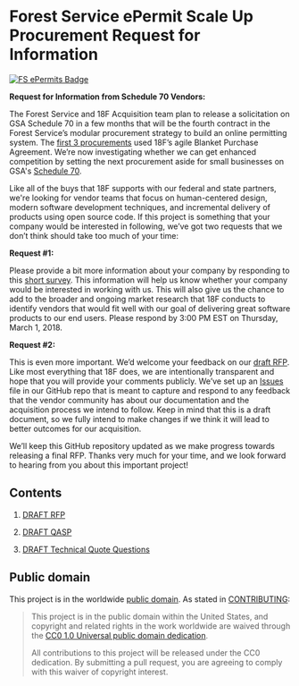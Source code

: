 # Forest Service ePermit Scale Up Procurement Request for Information

[![FS ePermits Badge](https://img.shields.io/badge/-ePermit-006227.svg?colorA=FFC526&logo=data%3Aimage%2Fpng%3Bbase64%2CiVBORw0KGgoAAAANSUhEUgAAAA4AAAAOCAMAAAAolt3jAAACFlBMVEUAAAD%2F%2FyXsvSW8qiXLsCXjuSXyvyX7wiX2wSXqvCXUsyXBrCXvviX%2F%2FyX8yCWUmyVliSV%2FkyV7kSWIlyV0jiWZnSX9yCXNsSXRsiXWtCVWgyVYhCXZtiX%2FyCV8kiV%2BkiX%2FyiX%2FzCWIliWElSX%2FzSX2wiVniSV3kCX2wiXUtCU5eCVujCXWtCW%2FqyXDrSWtpCWwpSWmoiWypiXeuCWJlyWPmSXiuiX%2F1CXsvSXFriW4qSWrpCWElCVdhiWSmiW3qCXCrSXQsiXyvyX%2F1CX%2F%2FyP%2F5yX%2F0iX%2FxCXrvCX%2FxiX%2F0iX%2F5yUcbCU6eCVAeiUfbiVEfCVEfCVZhCVEfCUzdSUtcyVAeyVNfyVZhCVGfSVEfCUqciUSaSUIZCUYayWPmSUUaiUCYiUVaiU1diVjiCUjcCVNfyVFfCXnuyU%2FeiUqciVliSVPgCWQmSUlcCVQgSV7kSX%2FxiWHliVPgCWPmSUtcyWLlyUibyVXgyWzpyX%2FxyXJryUXayVahCWIliWOmCU4eCV2jyXBrCXcuCXMsSVbhSUYaiV1jyU4eCVOgCVujCU6eCUudCWAkyUlcCVEfCVehiVYhCU%2FeiVvjSUSaSUAYiUAYiU1diWAlCUxdSUAYSUBYiUTaSVvjSVqiyVGfSUcbCUQaCUPaCUNZyULZiURaSUYayU6eCVehiVehiV1jyVmiSVOgCVRgSVSgSV2jyVxjSVvjSVMulUvAAAATHRSTlMAAGrao3NYUFdvndVtADfb%2Ffn2%2BP3cOMHAl%2F39lT7v7jsx6eozTPT2UoT%2B%2F4%2FGz%2FL46ut68%2FJ4B1Kau9Pu%2F%2BzQt5NMBgAKGUikQxYIJokgEwAAAFtJREFUCNdjZGBEBiwMvIy2jIcZGRkZrRiPMTIyiFsiJPcxMkgyOsJ4OxhZGFgYOeE6SeMyMuhGI0yew8LAxI3gMqFxGRmMGUthvBZGRgZzFEczMDC4QJlbGRgA3KAIv74V5FUAAAAASUVORK5CYII%3D)](https://github.com/18F/fs-online-permitting)

**Request for Information from Schedule 70 Vendors:**

The Forest Service and 18F Acquisition team plan to release a solicitation on GSA Schedule 70 in a few months that will be the fourth contract in the Forest Service’s modular procurement strategy to build an online permitting system. The [<span class="underline">first 3 procurements</span>](https://github.com/18F/fs-online-permitting/wiki#project-code-repositories-sites-and-rfqs) used 18F’s agile Blanket Purchase Agreement. We’re now investigating whether we can get enhanced competition by setting the next procurement aside for small businesses on GSA's [Schedule 70](https://www.gsa.gov/technology/technology-purchasing-programs/it-schedule-70).

Like all of the buys that 18F supports with our federal and state partners, we're looking for vendor teams that focus on human-centered design, modern software development techniques, and incremental delivery of products using open source code. If this project is something that your company would be interested in following, we’ve got two requests that we don’t think should take too much of your time:

**Request \#1:**

Please provide a bit more information about your company by responding to this [short survey](https://docs.google.com/forms/d/e/1FAIpQLSdC7r27gVmMImg-NVOVonkVpi4b4W-AaLUCgLtsrt_DoDBdkA/viewform?usp=sf_link). This information will help us know whether your company would be interested in working with us. This will also give us the chance to add to the broader and ongoing market research that 18F conducts to identify vendors that would fit well with our goal of delivering great software products to our end users. Please respond by 3:00 PM EST on Thursday, March 1, 2018.

**Request \#2:**

This is even more important. We’d welcome your feedback on our [draft RFP](/solicitation-documents/Draft-RFP.md). Like most everything that 18F does, we are intentionally transparent and hope that you will provide your comments publicly. We’ve set up an [Issues](https://github.com/18F/its70-fs-epermit-scale-up/issues) file in our GitHub repo that is meant to capture and respond to any feedback that the vendor community has about our documentation and the acquisition process we intend to follow. Keep in mind that this is a draft document, so we fully intend to make changes if we think it will lead to better outcomes for our acquisition.

We’ll keep this GitHub repository updated as we make progress towards releasing a final RFP. Thanks very much for your time, and we look forward to hearing from you about this important project\!


## Contents

1. [DRAFT RFP](https://github.com/18F/its70-fs-epermit-scale-up/blob/master/solicitation-documents/Draft-RFP.md)

3. [DRAFT QASP](https://github.com/18F/its70-fs-epermit-scale-up/blob/master/solicitation-documents/Draft-QASP.md)

3. [DRAFT Technical Quote Questions](https://github.com/18F/its70-fs-epermit-scale-up/blob/master/solicitation-documents/technical-quote-questions.md)

## Public domain

This project is in the worldwide [public domain](LICENSE.md). As stated in [CONTRIBUTING](CONTRIBUTING.md):

> This project is in the public domain within the United States, and copyright and related rights in the work worldwide are waived through the [CC0 1.0 Universal public domain dedication](https://creativecommons.org/publicdomain/zero/1.0/).
>
> All contributions to this project will be released under the CC0 dedication. By submitting a pull request, you are agreeing to comply with this waiver of copyright interest.


